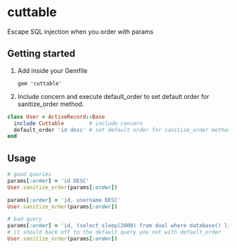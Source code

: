 # cuttable
Escape SQL injection when you order with params

## Getting started

1. Add inside your Gemfile

       gem 'cuttable'


2. Include concern and execute default_order to set default order for
sanitize_order method.

  ```ruby
  class User < ActiveRecord::Base
    include Cuttable        # include concern
    default_order 'id desc' # set default order for sanitize_order method
  end
  ```

## Usage

```ruby
# good queries
params[:order] = 'id DESC'
User.sanitize_order(params[:order])

params[:order] = 'id, username DESC'
User.sanitize_order(params[:order])

# bad query
params[:order] = 'id, (select sleep(2000) from dual where database() like database())#'
# it should back off to the default query you set with default_order
User.sanitize_order(params[:order])
```
